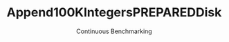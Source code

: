 ---
layout: docu
title: Append100KIntegersPREPAREDDisk
subtitle: Continuous Benchmarking
selected: Append
expanded: Benchmarking
benchmark: /individual_results/Append100KIntegersPREPAREDDisk.html
---